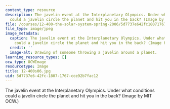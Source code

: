 ```yaml
---
content_type: resource
description: The javelin event at the Interplanetary Olympics. Under what conditions
  could a javelin circle the planet and hit you in the back? (Image by MIT OCW.)
file: /courses/12-400-the-solar-system-spring-2006/5d7737e642fc18071767cce92b7fac12_12-400s06.jpg
file_type: image/jpeg
image_metadata:
  caption: The javelin event at the Interplanetary Olympics. Under what conditions
    could a javelin circle the planet and hit you in the back? (Image by MIT OpenCourseWare.)
  credit: ''
  image-alt: Drawing of someone throwing a javelin around a planet.
learning_resource_types: []
ocw_type: OCWImage
resourcetype: Image
title: 12-400s06.jpg
uid: 5d7737e6-42fc-1807-1767-cce92b7fac12
---
```

The javelin event at the Interplanetary Olympics. Under what conditions could a javelin circle the planet and hit you in the back? (Image by MIT OCW.)


